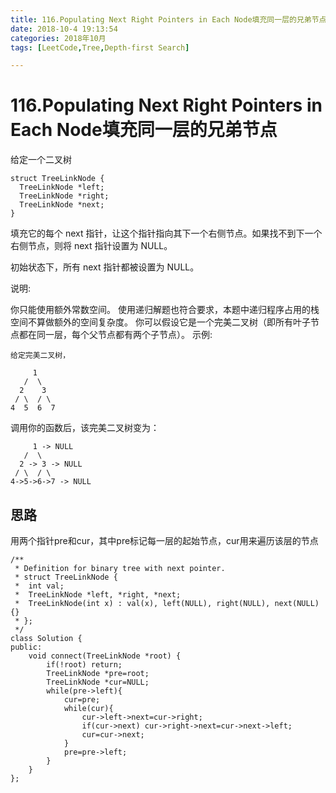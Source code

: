 ```yaml
---
title: 116.Populating Next Right Pointers in Each Node填充同一层的兄弟节点
date: 2018-10-4 19:13:54   
categories: 2018年10月
tags: [LeetCode,Tree,Depth-first Search]

---
```

# 116.Populating Next Right Pointers in Each Node填充同一层的兄弟节点


给定一个二叉树

	struct TreeLinkNode {
	  TreeLinkNode *left;
	  TreeLinkNode *right;
	  TreeLinkNode *next;
	}
填充它的每个 next 指针，让这个指针指向其下一个右侧节点。如果找不到下一个右侧节点，则将 next 指针设置为 NULL。

初始状态下，所有 next 指针都被设置为 NULL。

<!-- more -->

说明:

你只能使用额外常数空间。
使用递归解题也符合要求，本题中递归程序占用的栈空间不算做额外的空间复杂度。
你可以假设它是一个完美二叉树（即所有叶子节点都在同一层，每个父节点都有两个子节点）。
示例:

	给定完美二叉树，

	     1
	   /  \
	  2    3
	 / \  / \
	4  5  6  7
调用你的函数后，该完美二叉树变为：

	     1 -> NULL
	   /  \
	  2 -> 3 -> NULL
	 / \  / \
	4->5->6->7 -> NULL


## 思路

用两个指针pre和cur，其中pre标记每一层的起始节点，cur用来遍历该层的节点

	/**
	 * Definition for binary tree with next pointer.
	 * struct TreeLinkNode {
	 *  int val;
	 *  TreeLinkNode *left, *right, *next;
	 *  TreeLinkNode(int x) : val(x), left(NULL), right(NULL), next(NULL) {}
	 * };
	 */
	class Solution {
	public:
	    void connect(TreeLinkNode *root) {
	        if(!root) return;
	        TreeLinkNode *pre=root;
	        TreeLinkNode *cur=NULL;
	        while(pre->left){
	            cur=pre;
	            while(cur){
	                cur->left->next=cur->right;
	                if(cur->next) cur->right->next=cur->next->left;
	                cur=cur->next;
	            }
	            pre=pre->left;
	        }
	    }
	};
